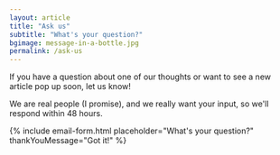 ```yaml
---
layout: article
title: "Ask us"
subtitle: "What's your question?"
bgimage: message-in-a-bottle.jpg
permalink: /ask-us
---
```


If you have a question about one of our thoughts or want to see a new article pop up soon, let us know!
 
We are real people (I promise), and we really want your input, so we'll respond within 48 hours.

{% include email-form.html placeholder="What's your question?" thankYouMessage="Got it!" %}